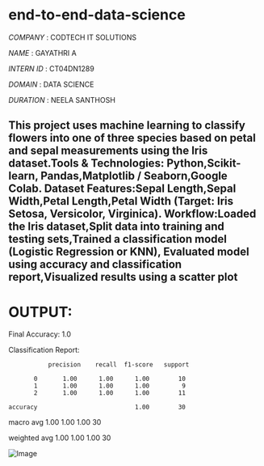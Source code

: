 # end-to-end-data-science

*COMPANY* : CODTECH IT SOLUTIONS

*NAME* : GAYATHRI A

*INTERN ID* : CT04DN1289

*DOMAIN* : DATA SCIENCE

*DURATION* : NEELA SANTHOSH

## This project uses machine learning to classify flowers into one of three species based on petal and sepal measurements using the Iris dataset.Tools & Technologies: Python,Scikit-learn, Pandas,Matplotlib / Seaborn,Google Colab. Dataset Features:Sepal Length,Sepal Width,Petal Length,Petal Width (Target: Iris Setosa, Versicolor, Virginica). Workflow:Loaded the Iris dataset,Split data into training and testing sets,Trained a classification model (Logistic Regression or KNN), Evaluated model using accuracy and classification report,Visualized results using a scatter plot

# OUTPUT:

Final Accuracy: 1.0

Classification Report:

               precision    recall  f1-score   support

           0       1.00      1.00      1.00        10
           1       1.00      1.00      1.00         9
           2       1.00      1.00      1.00        11

    accuracy                           1.00        30
   
   macro avg       1.00      1.00      1.00        30
   
weighted avg       1.00      1.00      1.00        30

![Image](https://github.com/user-attachments/assets/57c5099e-c284-4b03-b2ae-f75b87c62b55)
